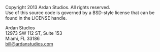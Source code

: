 Copyright 2013 Ardan Studios. All rights reserved.<br />
Use of this source code is governed by a BSD-style license that can be found in the LICENSE handle.

Ardan Studios<br />
12973 SW 112 ST, Suite 153<br />
Miami, FL 33186<br />
bill@ardanstudios.com<br />
